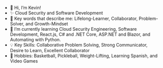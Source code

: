 - 👋 Hi, I’m Kevin!
- ✨ Cloud Security and Software Development
- 🌱 Key words that describe me: Lifelong-Learner, Collaborator, Problem-Solver, and Growth-Mindset
- 👀 I’m currently learning Cloud Security Engineering, Software Development, React.js, C# and .NET Core, ASP.NET and Blazor, and Automating with Python.
- 💡 Key Skills: Collaborative Problem Solving, Strong Communicator, Desire to Learn, Excellent Collaborator 
- 🏀 Hobbies: Basketball, Pickleball, Weight-Lifting, Learning Spanish, and Video Games


<!---
earkevin11/earkevin11 is a ✨ special ✨ repository because its `README.md` (this file) appears on your GitHub profile.
You can click the Preview link to take a look at your changes.
--->
